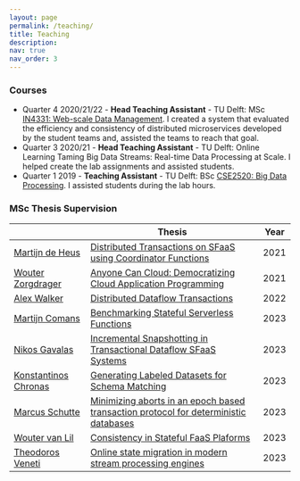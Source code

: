 ```yaml
---
layout: page
permalink: /teaching/
title: Teaching
description:
nav: true
nav_order: 3
---
```


### Courses

* Quarter 4 2020/21/22 - **Head Teaching Assistant** - TU Delft: MSc [IN4331: Web-scale Data Management](https://studiegids.tudelft.nl/a101_displayCourse.do?course_id=55287).
  I created a system that evaluated the efficiency and consistency of distributed microservices developed by the student teams and, assisted the teams to reach that goal.
* Quarter 3 2020/21 - **Head Teaching Assistant** - TU Delft: Online Learning Taming Big Data Streams: Real-time Data Processing at Scale.
  I helped create the lab assignments and assisted students.
* Quarter 1 2019 - **Teaching Assistant** - TU Delft: BSc [CSE2520: Big Data Processing](https://studiegids.tudelft.nl/a101_displayCourse.do?course_id=51726).
  I assisted students during the lab hours.

### MSc Thesis Supervision

<table class="styled-table">
    <thead>
        <tr>
            <th></th>
            <th>Thesis</th>
            <th>Year</th>
        </tr>
    </thead>
    <tbody>
        <tr class="active-row">
            <td><a href="https://www.linkedin.com/in/martijn-de-heus-b75308146">Martijn de Heus</a></td>
            <td><a href="https://repository.tudelft.nl/islandora/object/uuid%3A25b6e54a-116a-444f-9cb7-693d595bb058">Distributed Transactions on SFaaS using Coordinator Functions</a></td>
            <td>2021</td>
        </tr>
        <tr class="active-row">
            <td><a href="https://www.linkedin.com/in/wouter-zorgdrager-a4746512a">Wouter Zorgdrager</a></td>
            <td><a href="https://repository.tudelft.nl/islandora/object/uuid%3A876a7a53-8afd-49e2-8d95-af00aab5cfc4">Anyone Can Cloud: Democratizing Cloud Application Programming</a></td>
            <td>2021</td>
        </tr>
        <tr class="active-row">
            <td><a href="https://www.linkedin.com/in/axcwalker">Alex Walker</a></td>
            <td><a href="https://repository.tudelft.nl/islandora/object/uuid:ec6c45d7-ea0b-4a80-ae5f-dcb34e651e0e">Distributed Dataflow Transactions</a></td>
            <td>2022</td>
        </tr>
        <tr class="active-row">
            <td><a href="https://www.linkedin.com/in/martijn-comans/?originalSubdomain=nl">Martijn Comans</a> </td>
            <td><a href="https://repository.tudelft.nl/islandora/object/uuid%3A81909c05-72d1-4251-b183-aac8046dac64?collection=education">Benchmarking Stateful Serverless Functions</a></td>
            <td>2023</td>
        </tr>
        <tr class="active-row">
            <td><a href="https://www.linkedin.com/in/nikosgavalas/">Nikos Gavalas</a></td>
            <td><a href="https://repository.tudelft.nl/islandora/object/uuid%3Acd55a655-6445-4f38-b5c5-35b9094a62c4?collection=education">Incremental Snapshotting in Transactional Dataflow SFaaS Systems</a></td>
            <td>2023</td>
        </tr>
        <tr class="active-row">
            <td><a href="https://www.linkedin.com/in/konstantinos-chronas-7a62ba102">Konstantinos Chronas</a></td>
            <td><a href="https://repository.tudelft.nl/islandora/object/uuid%3A7ff34c5d-dea6-42ce-a501-8148d079f3a1?collection=education">Generating Labeled Datasets for Schema Matching</a></td>
            <td>2023</td>
        </tr>
        <tr class="active-row">
            <td><a href="https://www.linkedin.com/in/marcus-schutte-0836b91b6/">Marcus Schutte</a></td>
            <td><a href="https://repository.tudelft.nl/islandora/object/uuid%3A1d6d9c85-6a0e-4208-9605-09f5d292ac2a">Minimizing aborts in an epoch based transaction protocol for deterministic databases</a></td>
            <td>2023</td>
        </tr>
        <tr class="active-row">
            <td><a href="https://www.linkedin.com/in/wouter-van-lil-9a2577173/">Wouter van Lil</a></td>
            <td><a href="https://repository.tudelft.nl/islandora/object/uuid%3A68eef74c-7a32-4e43-8d41-778d7ea575c2?collection=education">Consistency in Stateful FaaS Plaforms</a></td>
            <td>2023</td>
        </tr>
        <tr class="active-row">
            <td><a href="https://www.linkedin.com/in/theodoros-venetis-43b38918b/">Theodoros Veneti</a></td>
            <td><a href="https://repository.tudelft.nl/islandora/object/uuid%3A5d602f53-1fb3-41a0-81dd-28ffd0d20787">Online state migration in modern stream processing engines</a></td>
            <td>2023</td>
        </tr>
        <!-- and so on... -->
    </tbody>
</table>


[//]: # (* **Gianni Wiemers** &#40;with Georgios Siachamis&#41;)

[//]: # (* **Theodoros Veneti** &#40;with Georgios Siachamis&#41;)

